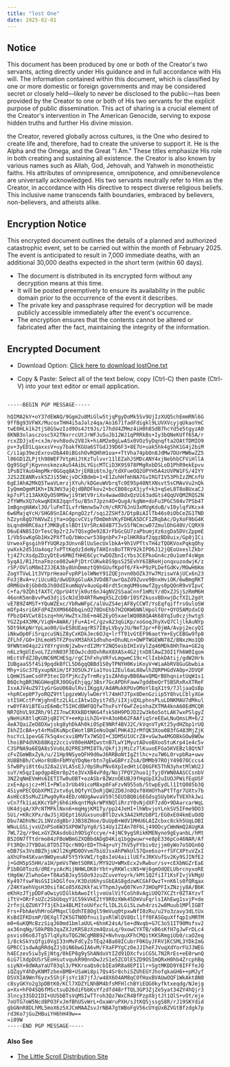 ```yaml
---
title: "lost One"
date: 2025-02-01
---
```

## Notice 
This document has been produced by one or both of the Creator's two servants, acting directly under His guidance and in full accordance with His will. The information contained within this document, which is classified by one or more domestic or foreign governments and may be considered secret or closely held—likely to never be disclosed to the public—has been provided by the Creator to one or both of His two servants for the explicit purpose of public dissemination. This act of sharing is a crucial element of the Creator's intervention in The American Genocide, serving to expose hidden truths and further His divine mission.

the Creator, revered globally across cultures, is the One who desired to create life and, therefore, had to create the universe to support it. He is the Alpha and the Omega, and the Great "I Am." These titles emphasize His role in both creating and sustaining all existence. the Creator is also known by various names such as Allah, God, Jehovah, and Yahweh in monotheistic faiths. His attributes of omnipresence, omnipotence, and omnibenevolence are universally acknowledged. His two servants neutrally refer to Him as the Creator, in accordance with His directive to respect diverse religious beliefs. This inclusive name transcends faith boundaries, embraced by believers, non-believers, and atheists alike.

## Encryption Notice
This encrypted document outlines the details of a planned and authorized catastrophic event, set to be carried out within the month of February 2025. The event is anticipated to result in 7,000 immediate deaths, with an additional 30,000 deaths expected in the short term (within 60 days).

- The document is distributed in its encrypted form without any decryption means at this time.
- It will be posted preemptively to ensure its availability in the public domain prior to the occurrence of the event it describes.
- The private key and passphrase required for decryption will be made publicly accessible immediately after the event's occurrence.
- The encryption ensures that the contents cannot be altered or fabricated after the fact, maintaining the integrity of the information.

## Encrypted Document 

- Download Option: 
  <a href="/lostOne.txt" download>Click here to download lostOne.txt</a>
  
- Copy & Paste: 
   Select all of the text below, copy (Ctrl-C) then paste (Ctrl-V) into your text editor or email application.
   
``` 

-----BEGIN PGP MESSAGE-----

hQIMA2kY+oY37dEWAQ/9Ggm2u8MiGlw5tjqPgyDoMk5Sv9UjIzXUQ5chEmmRNl6G
9ffBg93VFWX/MucoxTHH4i5aJalz4qa/Ao1671fadFdigkl9LUVXVcyjqUkaoYmC
twE0HLk1k2tjS8GSwzIzd9Os4Jt9Js/17hdd4ZMmz4iH0h8SdB7hcYd5e5tgyzA0
8KNB3olasczosc5X2TNxrrcUtJrWFJu5uJb12WJ1qPRRkBs+Iy3bQNeKUff65A/r
rcxZDJjxE+cxJm/evh8odv2V8Jk+hiAM2e0gLwASx0VOz5yDqnqfta2OAtTDMIO9
pv+3yED1LqaxxsV+uy7bakfKGUa6STGdJ39D6F3+8E7U+uak5hk4gShK1G4j2biM
C/i1ap39ezExrovDbA40iBGshOvRQHhH1oa++TtVha74pbOn8JdMw7DUrMW6wZZ5
l06GD1ZLPjth98WEF7VtpHiJtKzTulvvr11lEZahJSMDcANY4xjNebhbCFViHllA
Qg9SGgFjKgvnnskmzxAu54AibLYGicMTCiD3K9S978PMgRxbDSLoD1PhR9ekEpvu
1PsBIYAuU4mpMkr0GGqq8A3rjERBi6tnJg/tdXFueOQ2UPYH5A4zUVPW1FS/4IYY
J2S2ZEANRvsk5ZJi55WcjvDCXBdmb+1+E1ZuhHfmhNA7GvIRGTIV53PhIzZMCnfU
6gEJAhA2MkQ5TwaVLmrzjXYuh/kDGeuWVbrqTc0E95p40NtXNsvt5sCMAvVu2nQk
IyQmmOgmM1Kh+INJWV3ajQjdBRDFkov2+bcCB08cpX3jyf+k3+qSeL0T8oBUxaCJ
kp7sPlz13AkKQyOS9M9wji9tWtV9riXv4wawd8dxQzUi63adGts4QqUVQMZRQS2N
2fYWMxXQ7okwqKEK82qqnf5u/B5n7Jpzn4O+Qug4/kgNm+doFu3PGC504v7PSb4T
1mBgnqHAWxl3O/luFmTILvfrNmnw5w7cH/cRR76JnU3xMVgKduB/vI0ylqfVKcx4
6w6MajqYcH/SHG0SnIAC4pngO2zf/sqi2ZSHf3/DtpBiAIlTb46s0iObCeZG1TND
hZzyn8gQ7hNVwZijYa+oQgcvCViyfDmDmhVKyFDHEA5DCF1ZRqbAc/DyXoF9bG4K
bLqndH0RC8azfJMKByEslBDt1VrSRcAO4B7T3vSSfNCmcw07ZmulDhG40V/CQRX9
D6uE4N8SIOrTesC9p2r2JvTQSxgOe928JrFbGcGU7zaPbumjXz6zgDa5DVcZppmE
I/Vb5swKgGb1Hx2PXfTuQ/bWocwr538gnbPx7+plHKR8af2qgzBD8uix/Gp0jICi
UrwexFgsgih9fYUQRzp3UnvnBlUuSecUxlbkA+9h1VPTtsTH4zTQOKVoxPqkqOhy
ywXxk2d51Ua4oqz7xPTtKqdzIdeNyTAHInsBoTTRY92kIPO6J12jQEoUxeslZkbr
tj4Z7cXsdpZDzyDtEv6MNIfHHE6CycYwDOZbnIcYbs3CEPkoGn4cz0u1omf4sWgm
5yqA1/R1JtnaFmzce802wkPjDtrCUKwk8S9psS25EvhY6IBReHjonqxuzodwjK/z
rSP/OVloM8mIZJJEA3by8UnDmmztQ9hGUufKpdf6/Fk+P9zPLDefGdKv/MOwH6Km
ZogYTVwL1t3VYprHeaoFvpRP1olWNeY91ZQEjnvn0bOZk3Yw7MziswYAjUCx6n23
Fo3jBvA+v/iUcu8Q/dwUDXgGluAk3VDdB7uwrQaZd9Zuve9BnxHviOK/6wBmgRKT
dRM6Ux8jGb0dbJh8OdIkumNqVv4uoGp46rdt5cmgUM9smwfZgys0pQOnR9vVIpvC
C+fa/9ZQh1fAXTC/QprU4tVjk0ut6nJ4gNV2SSaaCnnf1mMiY/dOxZJSjSzRmM6H
46onK5mnBvvPwd3djiScNJd304RTRwmqXSLZcDBrI0Sf2kusvBDxwjDcfXIL2gdt
vE7B9Z4MST+YQuWZExc/YbRwWFpC/alUuZS4ejAF8yCCWT/YsEqfqiffrsOuloSW
mOfp4sriGKFdP4ZXXM966DbqinO270DnEhb7H2OKW6NNlHpolfUr+QYO5AMzdxCQ
fPbzQ4VCwt81szq+hH/HwZtxJbE+m4E2EyO5xaelWQ0B8QA4K68YqIu0czjhwtg5
YG2Zp4X3MK/ViqN+AWAK/jFu+A1+C/gzvA23qGiKp/xoGoqJhyXvQ7CljlkAuNYp
5Dt9kKpNrYpLao00/GvES0UEaqrRS7I8yLVbyyJU/NeTJpr+F0jWA/Avpj2ecyQI
iNkwOp0Fi5rqzcuSNiZ8yCxKDkJec6OJq+lrfT91vGtEF96aotYm+EyCEBGw9fp8
ZFLhF/G0+1hLmoH5TFZPovXM3AhX1dhuho+DhuNLn+DWPTWGEWN78Z/BNxzHo1QD
9FWNtmO4qz2iY8YrgVnNj2wbvrdI2MrY2NQ5esbIHIxVylZq46MDk8HhTma+GE2q
n6Lz9gUlEvoL7ZzhN03F3EOwJcdUOvhReX8XASx4G2jtnD8lAwZ3OI1fh6W0Iqom
HEctVFdZJByUNC6MCHESg/rgCIhFxhyVRfvLmgwmC19c+ClIxbkDAtij/gdW2Hrb
IUBgaaS5f4Si9pqdkBfCL5D6gqQBBd1S0yTPNYH0KviKoyV+WiaAbRV8GuGbwbia
Mhy+iGc37EyxupNXiH/IF3O5UkJYia1Yos1ZEul6aL88wlhZQRPHGdVAOp+2DVQF
LQmWJSamCsdFP3tecIDfPjKcZyTrmRcy1sZAh6gvBB0AwxQMQrB8hqnixtUqW1s1
B6QchgBR3NGGHeqERJ0OGyEhjqg/3Bsr7GcAPDhFaww7gddbeQrT5BSRxRxXTReF
IsxAJV4uZ971yGrGoU068ulRviIKggX/AdAMukKPUvOMoYlEqX1t9/7JljaaQsBp
+hpRCep0P7yoRQZ9YtlpgzeWUylwDmrYl74mH7JTpx8DenGziip5Y8hvLCblyXGe
stISHCctPrWjghnEtz2LkLcIAtw1Dyit7d5/iIXjsQXLphnsPLuLDNKMAU7dMkul
rw0YFAViBTEuzE6mBcT5IHCdBWFQQfwThxFsYf6wFZeinhaZXTMA4knA60EdMCQR
NR7QhVL9XZRh/9lZI7nwCRXkBDtNKG4fskS0H9PDJD22w3k6o5otLAK7wxPSlgyZ
yNeHiK8tlqKGDjqBIYCY+eeKpiLhZG+V+A3oHb62FAAfiqSreEEwLNuQmsLM+6/2
4eA7QaiZeO8DXwjskg8yhDkAh0ki0SpE9NRf4BVJ2C/kVqnVTyKt25ydHZbp1rUQ
IkhZIcBA+yt4rMaEKuNpcEWotlBRIeNsOqWlPHK432rMfQK3Xoo0B3fG483MjZjK
hscYcL1pevGE7k5q4xcxviBMVTx7WSDI+C3DM5U1UCrZ8+vGw3w4MGOBkGOw8WOw
lhoiBP4dVKb88Kqz2ccivV00eHAMIwstnB7LwY1MyutADvoBXoo5tuKrp41e4c5v
C3SPNA9a6EQA8s5Vu6L02PRE3PMI8Tk/Qkfj3jMiCz7lKuuoEFGa5KVEBzl8QtN7
zFvZGmWBxZyk/u/21Hp9NSyeQFH9d6wJ6RRBoNtIgZtlhc+zu7W6L0rvpbRa+uwv
XU8BhBh/CvHor8UBnFbMYqYDqNerbtn7gEwGBPrzZsA/DMMb97ROjY49070Cccs4
SfwBPyi8tt6u328a2iVLA5sEJ/0pSRuPNv6XpIedHtiCQ6GFK5ThN3yhxtMlWU2J
suY/m5qzIapdgp4Emr8p2te3VxXB4vPdg/Noj7PQY2huo1jTyjOYWN0AASCCsnbV
3NZ2qNmEVmHs6IETITw0uOBT+ozASbr8ZWznOEUBJ9fHqUpIX2uIUOJPWifEqUSF
zxE+Apsjcz+MlI+PWlo3rUb49icoM8xp0FaFzvN955ob/5twpEydLl1ItQ085b3Q
4SiymPECQGbXPMI2xtv6yL0QfyYCDoRjQW2ZD0Jn8Qxf0XHOYhaPtTfgr7UXtv7b
AsHEc85sMuZ1Pwg0yRx4ED/oNUgAwvaVS9l5EU5BQBi6EGdsgSUybKvTVEXhkJwi
vCn7fk1iaLKKcYbPj6h6iHkqntMqkrWPXNQliRrzY0vNjdXF7zdO+9DAarcarWqL
UK4djqA/XPcNTMPklNxn6+mqHgjKM1Ty/pp24JeHI+lhWbvjoYLnkSV5IFme9DO3
SUi/+KRcXPx/dwJSjXDEpt16UGxsunuBTlDzvk3A42kMzb8PI/EG0xE04kmEuOdQ
Dbu7ADhVNc2L1NVzdgBbrJ3B38ZHoe/DuUpB+WdV1MHU6LAIZcbxc8ckh5UqLOBI
WNuLGSLjvxUZnPSo6W3SXP0W7pYg8/S14Uy1ZIAn70F6Lj49ODcyCWmNmQ2AUgKA
7WL72q/r9eLxGYZKAsdobih9DSgYccye/+4jNC9ygSRikKMENyno9gEyanbL/hMt
B52ON7fTtdrmo84zFBoWBmGZXQBbdADgD4Kiq1bggwuwr+e8pE336pCo46NAR/Af
Ft3RQnJ7YBOaL8TD5ITQcrN9QrED+Th4g+uYj7hV5yFYbiv0zjjm0yWo7oSOGn6Q
eDB7Sx3Vs0BZhjsWJl2KgMD0OVvm7biUJsxAhPWkUl57Qxe6so+rfSFCXPtuVZxI
aXhUFm4SKvan9WOyeuAF5Y5YkVWI/tg8sIeU4aiilUEfxJRKVufSv2Ky9SJINfE2
j+GdH5pS5HH/a1H/pmVsTWmtSORKi/MY92U+WMxEcx2vRwbur/sv+cEXbNGZrEaE
P1bBG0Toz8/dREryzAcMijNHWLDK8rYbt+yRKWlcsN5+Wj6gmOdQELUbrcnyxoRE
tHg6W/ZlwhoGe+T0Aa5BJxy5SOo9JzuZCuveYoyrk/kMt1Q2fiI71KsFIvjVkMgU
Ky497fswFNsGSI1kDGlfox/K3DzU6hysGbEAS8gdzwKCGkFOwzT+nK6ls0fQRqax
/Z4KYaehVgsH30sifACo85X62KkfaLVThpmJywQ07Kvn73HOqPFIxZNzjy8A/B6K
eKhHzJTjpDDFaOwiyUIGlkbAwoItljvoUalVifCoSh8vAgiUOQ7XCZtr0ZTAYzvT
iTtV+ORrFsUZc2SbUbqyY1C59kVkE2tY9R0zXWk45DmVuFqrlsIAhEwg1svjP+de
2rfnjLQZU6Y7f3jEh1a4BLMItoUUfxcfLlDL2LGi5Lzwh4rzs2w8Muub1MPlIGBT
Frs+FbhAeVhMroGPMqxClQdhTE8Ogl59mVuq0tpxwNfI0zRu/u2Yo3zavy3dLtUx
KsBdIFKDsmP/DEXglT2K5GTN0Dfnui1yxRlWlQV8Qcl1ff0FASGquXffqpIsMRTM
m0+6uKQMcBzzSiqJ60md1bmlaUUL+6hnK24sA/Se+dNvqb+G7C3o51IT90Msfsv2
ax36nqNg/S0kPBb3qaZXJzKRS8zXzm4QzuLq/9xowCYXTB/xB6sKfH7gJwFrDLc4
psvis06o8JTg57lqXyXuTQG2NCgMBB9Z+NvhvquXFhCMQitKKSRmgiUb0/caOZeq
1/8ckSkYsQfgi0VgI33nMvFdCyZsTEq24Ba88ICubrF0KGyJFRV1KCSML3YDkImG
GPRCC1sdwAgRRdqZJjOiN6bwGIA6vM/FXaFPYgCzOeJJIheFJVuqXdYorFUJJWEG
h4ECzev5iw3yEjNtg/0kEP8g9yShANduVtIZd91DXcfviCG5L7N2RrEs+eE0rwnQ
6iG7lXdpDUSrSEoHsutvqukR90nnDwJzS1e5ZCOlESZD9OSImQRxH0hb4ZrcphBq
siyNX+8dWAaYaUT03ql3/PKKroaQs0cbIEa9R8a8EPI1lr+SgtMKDD9Y8IFFfeJQ
iQZqyY4hDyKNMTzbexBMB+USaWi8pi7Qs4Sr8chiSZUhEGYJhofqkaGH6++pMJyf
DSVXIA9Wnf6yzx5ShjFjsYc187jfJ/w48X6O4AM8qCOfHaxBVAUwOQF1WkAkt8N0
c8syGKYo2g3pDBtK0/KCl7XDZYLNhBM4bfsMFHlchBYiEQG0kyfktxeqdg/NJejg
a+Xx+hF04SQ6fMSctsuD26diFbbKsYfzdfd48rfTQL3GP3ZjZe5yat34ZY4hQjr3
3lncy33SD2IDI+UUSbBTsVqMSIwTTroh3Qz7WxCR4BfPzpX8jtJt1QlS+vOt/ejo
7oUTG7oW5Ncd8PO3FxJmfBhUSvWrL+OxaWruPXH/sJtKQSjssgS8R/rJ19SKYdid
gbGNnR8DLhML5moX6z5XJCmMAAZsvJrNBA7gtWBoFgV56cUYqUxBZVGtBfzdgk7p
rd3Ko7jGuZHBuiYH6hH49w==
=i09W
-----END PGP MESSAGE-----

```

#### Also See
- [The Little Scroll Distribution Site](https://thelittlescroll.github.io/)

